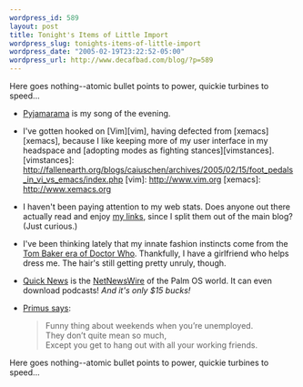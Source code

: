```yaml
--- 
wordpress_id: 589
layout: post
title: Tonight's Items of Little Import
wordpress_slug: tonights-items-of-little-import
wordpress_date: "2005-02-19T23:22:52-05:00"
wordpress_url: http://www.decafbad.com/blog/?p=589
---
```

Here goes nothing--atomic bullet points to power, quickie turbines to speed...

* [Pyjamarama][pyjamarama] is my song of the evening.

* I've gotten hooked on [Vim][vim], having defected from [xemacs][xemacs], because I like keeping more of my user interface in my headspace and [adopting modes as fighting stances][vimstances]. 
[vimstances]: http://fallenearth.org/blogs/caiuschen/archives/2005/02/15/foot_pedals_in_vi_vs_emacs/index.php
[vim]: http://www.vim.org
[xemacs]: http://www.xemacs.org

* I haven't been paying attention to my web stats.  Does anyone out there actually read and enjoy [my links][links], since I split them out of the main blog?  (Just curious.)

* I've been thinking lately that my innate fashion instincts come from the [Tom Baker era of Doctor Who][drwho].  Thankfully, I have a girlfriend who helps dress me.  The hair's still getting pretty unruly, though.

* [Quick News][qn] is the [NetNewsWire][nnw] of the Palm OS world.  It can even download podcasts!  *And it's only $15 bucks!*

* [Primus says][primus]:<blockquote>
Funny thing about weekends when you&#8217;re unemployed.<br />
They don&#8217;t quite mean so much,<br />
Except you get to hang out with all your working friends.
</blockquote>

[links]: http://www.decafbad.com/links/
[primus]: http://www.lyricsfreak.com/p/primus/110902.html
[nnw]: http://ranchero.com/netnewswire/
[qn]: http://standalone.com/palmos/quick_news/
[Pyjamarama]: http://phobos.apple.com/WebObjects/MZStore.woa/wa/viewAlbum?playlistId=21875527&#38;selectedItemId=21875463
[drwho]: http://www.brimelow.thinkhost.com/scarf/history.html
<!--more-->
Here goes nothing--atomic bullet points to power, quickie turbines to speed...
